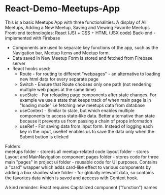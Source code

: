 # React-Demo-Meetups-App

This is a basic Meetups App with three functionalities: A display of All Meetups, Adding a New Meetup, Saving and Viewing Favorite Meetups
Front-end technologies: React (JS) + CSS + HTML (JSX code)
Back-end - implemented with Firebase

* Components are used to separate key functions of the app, such as the Navigation bar, Meetup Items and Meetup form.
* Data saved in New Meetup Form is stored and fetched from Firebase server
* React hooks used: 
   * Route  - for routing to different "webpages" - an alternative to loading new html data for every separate page
   * Switch - Ensure that Route chooses only one path (not rendering multiple web pages at the same time)
   * useState - For reloading page components after state changes. For example we use a state that keeps track of when main page is in "loading mode" i.e fetching new meetups data from database
   * useContext - Similar to state, but which enables multiple components to access state-like data. Better alternative than state because it prevents us from passing a chain of props information
   * useRef - For saving data from input form. Instead of logging each key in the input, useRef enables us to save the data only when the Submit button is clicked
    
Folders:   
meetups folder - storeds all meetup-related code
layout folder - stores Layout and MainNavigation component
pages folder - stores code for three main "pages" in project
ui folder - reusable code for UI purposes. Contains a "card" wrapper which adds card-like effect to various components by adding a box shadow
store folder - for globally relevant data, so contains the favorites data which is saved and acccess with Context hook. 
    
    
A kind reminder: React requires Capitalized component ("function") names
